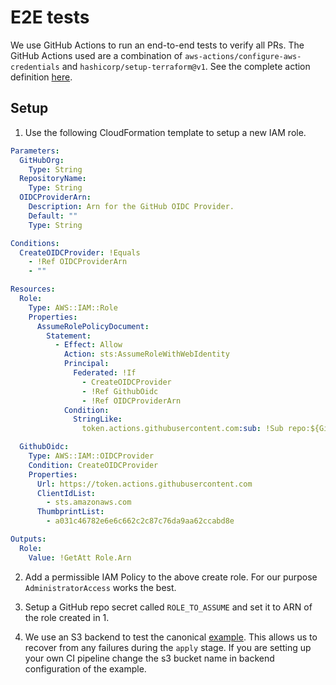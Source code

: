 # E2E tests

We use GitHub Actions to run an end-to-end tests to verify all PRs. The GitHub Actions used are a combination of `aws-actions/configure-aws-credentials` and `hashicorp/setup-terraform@v1`. See the complete action definition [here](../../.github/workflows/e2e-test.yml).

## Setup

1. Use the following CloudFormation template to setup a new IAM role.

```yaml
Parameters:
  GitHubOrg:
    Type: String
  RepositoryName:
    Type: String
  OIDCProviderArn:
    Description: Arn for the GitHub OIDC Provider.
    Default: ""
    Type: String

Conditions:
  CreateOIDCProvider: !Equals
    - !Ref OIDCProviderArn
    - ""

Resources:
  Role:
    Type: AWS::IAM::Role
    Properties:
      AssumeRolePolicyDocument:
        Statement:
          - Effect: Allow
            Action: sts:AssumeRoleWithWebIdentity
            Principal:
              Federated: !If
                - CreateOIDCProvider
                - !Ref GithubOidc
                - !Ref OIDCProviderArn
            Condition:
              StringLike:
                token.actions.githubusercontent.com:sub: !Sub repo:${GitHubOrg}/${RepositoryName}:*

  GithubOidc:
    Type: AWS::IAM::OIDCProvider
    Condition: CreateOIDCProvider
    Properties:
      Url: https://token.actions.githubusercontent.com
      ClientIdList:
        - sts.amazonaws.com
      ThumbprintList:
        - a031c46782e6e6c662c2c87c76da9aa62ccabd8e

Outputs:
  Role:
    Value: !GetAtt Role.Arn
```

2. Add a permissible IAM Policy to the above create role. For our purpose `AdministratorAccess` works the best.

3. Setup a GitHub repo secret called `ROLE_TO_ASSUME` and set it to ARN of the role created in 1.

4. We use an S3 backend to test the canonical [example](../../deploy/eks-cluster-with-new-vpc/main.tf). This allows us to recover from any failures during the `apply` stage. If you are setting up your own CI pipeline change the s3 bucket name in backend configuration of the example.
